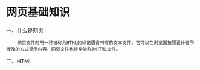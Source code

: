 # 网页基础知识
一、什么是网页
```
    网页文件时用一种被称为HTML的标记语言书写的文本文件，它可以在浏览器按照设计者所涉及的方式显示内容，网页文件也经常被称为HTML文件。
 ```
 二、HTML
